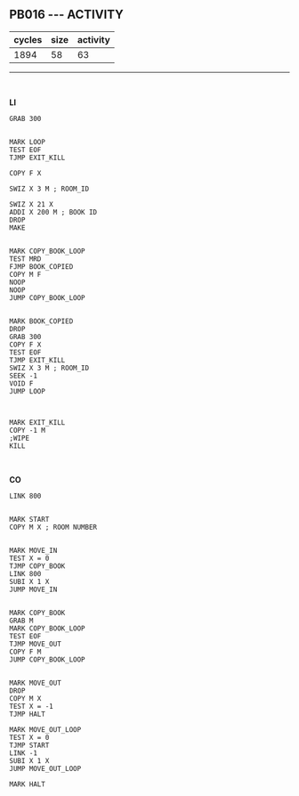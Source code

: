 ## PB016 --- ACTIVITY

| cycles | size | activity |
| ------ | ---- | -------- |
| 1894 | 58 | 63 |
<hr>
<br>

**LI**

```
GRAB 300


MARK LOOP
TEST EOF
TJMP EXIT_KILL

COPY F X

SWIZ X 3 M ; ROOM_ID

SWIZ X 21 X
ADDI X 200 M ; BOOK ID
DROP
MAKE


MARK COPY_BOOK_LOOP
TEST MRD
FJMP BOOK_COPIED
COPY M F
NOOP
NOOP
JUMP COPY_BOOK_LOOP


MARK BOOK_COPIED
DROP
GRAB 300
COPY F X
TEST EOF
TJMP EXIT_KILL
SWIZ X 3 M ; ROOM_ID
SEEK -1
VOID F
JUMP LOOP



MARK EXIT_KILL
COPY -1 M
;WIPE
KILL
```

<br>

**CO**

```
LINK 800


MARK START
COPY M X ; ROOM NUMBER


MARK MOVE_IN
TEST X = 0
TJMP COPY_BOOK
LINK 800
SUBI X 1 X
JUMP MOVE_IN


MARK COPY_BOOK
GRAB M
MARK COPY_BOOK_LOOP
TEST EOF
TJMP MOVE_OUT
COPY F M
JUMP COPY_BOOK_LOOP


MARK MOVE_OUT
DROP
COPY M X
TEST X = -1
TJMP HALT

MARK MOVE_OUT_LOOP
TEST X = 0
TJMP START
LINK -1
SUBI X 1 X
JUMP MOVE_OUT_LOOP

MARK HALT





```
